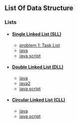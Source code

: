 ## List Of Data Structure


### Lists
- #### [Single Linked List (SLL)](SingleLinkedList/)
  - [problem 1: Task List](SingleLinkedList/Problem)
  - [java](SingleLinkedList/Java)
  - [java script](SingleLinkedList/Java%20Script)
- #### [Double Linked List (DLL)](DoubleLinkedList/)
  - [java](DoubleLinkedList/Java)
  - [java2](DoubleLinkedList/Java2)
  - [java script](DoubleLinkedList/Java%20Script)
- #### [Circular Linked List (CLL)](CircularLinkedList/)
  - [java](CircularLinkedList/Java)
  - [java script](CircularLinkedList/Java%20Script)
